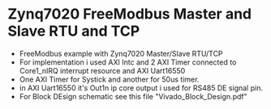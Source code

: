 # Zynq7020 FreeModbus Master and Slave RTU and TCP
- FreeModbus example with Zynq7020 Master/Slave RTU/TCP
- For implementation i used AXI Intc and 2 AXI Timer connected to Core1_nIRQ interrupt resource and AXI Uart16550
- One AXI Timer for Systick and another for 50us timer.
- in AXI Uart16550 it's Out1n ip core output i used for RS485 DE signal pin.
- For Block DEsign schematic see this file "Vivado_Block_Design.pdf"

